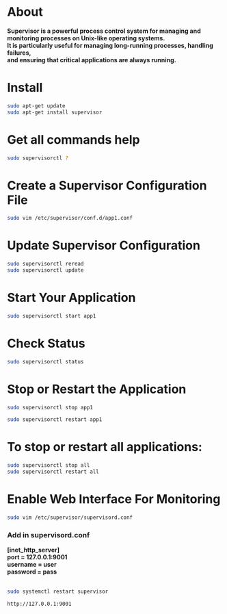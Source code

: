 # About
<b>
Supervisor is a powerful process control system for managing and monitoring processes on Unix-like operating systems.<br> It is particularly useful for managing long-running processes, handling failures, <br>and ensuring that critical applications are always running.
</b>

# Install
```sh
sudo apt-get update
sudo apt-get install supervisor
```
# Get all commands help
```sh
sudo supervisorctl ?
```

# Create a Supervisor Configuration File
```sh
sudo vim /etc/supervisor/conf.d/app1.conf
```

# Update Supervisor Configuration
```sh
sudo supervisorctl reread
sudo supervisorctl update
```

# Start Your Application
```sh
sudo supervisorctl start app1
```

# Check Status
```sh
sudo supervisorctl status
```

# Stop or Restart the Application
```sh
sudo supervisorctl stop app1
```
```sh
sudo supervisorctl restart app1
```

# To stop or restart all applications:
```sh
sudo supervisorctl stop all
sudo supervisorctl restart all
```

# Enable Web Interface For Monitoring

```sh
sudo vim /etc/supervisor/supervisord.conf
```

### Add in supervisord.conf
<b>
[inet_http_server]<br>
port = 127.0.0.1:9001<br>
username = user<br>
password = pass<br>
</b>
<br>

```sh
sudo systemctl restart supervisor
```

```sh
http://127.0.0.1:9001
```